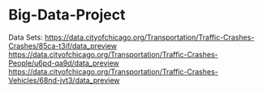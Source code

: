 # Big-Data-Project


Data Sets: 
https://data.cityofchicago.org/Transportation/Traffic-Crashes-Crashes/85ca-t3if/data_preview
https://data.cityofchicago.org/Transportation/Traffic-Crashes-People/u6pd-qa9d/data_preview
https://data.cityofchicago.org/Transportation/Traffic-Crashes-Vehicles/68nd-jvt3/data_preview
